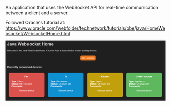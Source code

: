 An application that uses the WebSocket API for real-time communication between a client and a server.

Followed Oracle's tutorial at:
https://www.oracle.com/webfolder/technetwork/tutorials/obe/java/HomeWebsocket/WebsocketHome.html

![Screenshot](interface.png)
